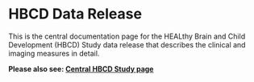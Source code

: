 # HBCD Data Release

This is the central documentation page for the HEALthy Brain and Child Development (HBCD) Study data release that describes the clinical and imaging measures in detail. 

**Please also see: [Central HBCD Study page](https://hbcdstudy.org/)** 



